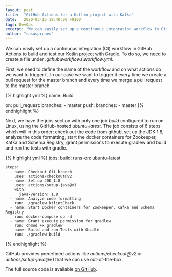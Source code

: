 ```yaml
---
layout: post
title:  "GitHub Actions for a Kotlin project with Kafka"
date:   2020-03-15 19:40:00 +0100
tags: DevOps
excerpt: "We can easily set up a continuous integration workflow in GitHub Actions to build and test our Kotlin project with Gradle."
author: "casasprunes"
---
```

We can easily set up a continuous integration (CI) workflow in GitHub Actions to build and test our Kotlin project with Gradle.
To do so, we need to create a file under *.github\workflows\workflow.yml*.

First, we need to define the name of the workflow and on what actions do we want to trigger it. In our case we want to trigger it every time we create a pull request for the master branch and every time we merge a pull request to the master branch. 

{% highlight yml %}
name: Build

on:
  pull_request:
    branches:
      - master
  push:
    branches:
      - master
{% endhighlight %}

Next, we have the jobs section with only one job *build* configured to run on Linux, using the GitHub-hosted *ubuntu-latest*.
The job consists of 6 steps which will in this order: check out the code from github, set up the JDK 1.8, analyze the code formatting, start the docker containers for Zookeeper, Kafka and Schema Registry, grant permissions to execute gradlew and build and run the tests with gradle.

{% highlight yml %}
jobs:
  build:
    runs-on: ubuntu-latest

    steps:
      - name: Checkout Git branch
        uses: actions/checkout@v2
      - name: Set up JDK 1.8
        uses: actions/setup-java@v1
        with:
          java-version: 1.8
      - name: Analyze code formatting
        run: ./gradlew ktlintCheck
      - name: Start Docker containers for Zookeeper, Kafka and Schema Registry
        run: docker-compose up -d
      - name: Grant execute permission for gradlew
        run: chmod +x gradlew
      - name: Build and run Tests with Gradle
        run: ./gradlew build
{% endhighlight %}

GitHub provides predefined actions like *actions/checkout@v2* or *actions/setup-java@v1* that we can use out-of-the-box.

The full source code is available [on GitHub][github].

[github]: https://github.com/casasprunes/piggybox
